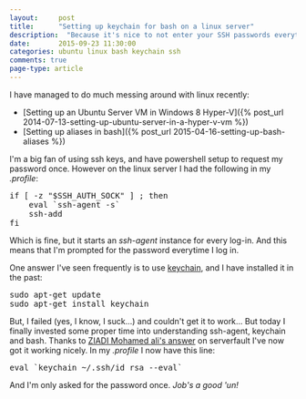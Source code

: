 ```yaml
---
layout: 	post
title:  	"Setting up keychain for bash on a linux server"
description:  "Because it's nice to not enter your SSH passwords everytime you log on."
date:   	2015-09-23 11:30:00
categories: ubuntu linux bash keychain ssh
comments: true
page-type: article
---
```

I have managed to do much messing around with linux recently:

* [Setting up an Ubuntu Server VM in Windows 8 Hyper-V]({% post_url 2014-07-13-setting-up-ubuntu-server-in-a-hyper-v-vm %})
* [Setting up aliases in bash]({% post_url 2015-04-16-setting-up-bash-aliases %})

I'm a big fan of using ssh keys, and have powershell setup to request my password once. However on the linux server I had the following in my *.profile*:

<pre class="terminal">
if [ -z "$SSH_AUTH_SOCK" ] ; then
    eval `ssh-agent -s`
    ssh-add
fi
</pre>

Which is fine, but it starts an *ssh-agent* instance for every log-in. And this means that I'm prompted for the password everytime I log in.

One answer I've seen frequently is to use [keychain](http://www.funtoo.org/Keychain), and I have installed it in the past:

<pre class="terminal">
sudo apt-get update
sudo apt-get install keychain
</pre>

But, I failed (yes, I know, I suck...) and couldn't get it to work... But today I finally invested some proper time into understanding ssh-agent, keychain and bash. Thanks to [ZIADI Mohamed ali's answer](http://serverfault.com/a/698692) on serverfault I've now got it working nicely. In my *.profile* I now have this line:

<pre class="terminal">
eval `keychain ~/.ssh/id_rsa --eval`
</pre>

And I'm only asked for the password once. *Job's a good 'un!*
